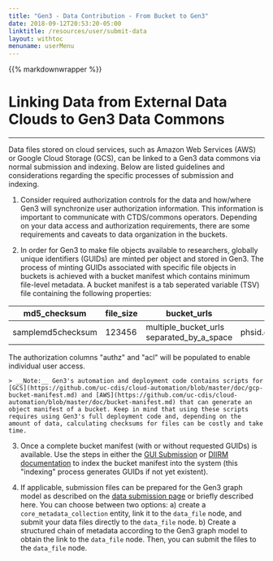 ```yaml
---
title: "Gen3 - Data Contribution - From Bucket to Gen3"
date: 2018-09-12T20:53:20-05:00
linktitle: /resources/user/submit-data
layout: withtoc
menuname: userMenu
---
```

{{% markdownwrapper %}}
# Linking Data from External Data Clouds to Gen3 Data Commons
***

Data files stored on cloud services, such as Amazon Web Services (AWS) or Google Cloud Storage (GCS), can be linked to a Gen3 data commons via normal submission and indexing. Below are listed guidelines and considerations regarding the specific processes of submission and indexing.

1. Consider required authorization controls for the data and how/where Gen3 will synchronize user authorization information. This information is important to communicate with CTDS/commons operators. Depending on your data access and authorization requirements, there are some requirements and caveats to data organization in the buckets.

2. In order for Gen3 to make file objects available to researchers, globally unique identifiers (GUIDs) are minted per object and stored in Gen3. The process of minting GUIDs associated with specific file objects in buckets is achieved with a bucket manifest which contains minimum file-level metadata. A bucket manifest is a tab seperated variable (TSV) file containing the following properties:

| md5_checksum | file_size | bucket_urls | acl | authz |
| --- | --- | --- | --- | --- |
| samplemd5checksum | 123456 | multiple_bucket_urls separated_by_a_space | phsid.consent# | program_project_consent |

The authorization columns "authz" and "acl" will be populated to enable individual user access.

    > __Note:__ Gen3's automation and deployment code contains scripts for [GCS](https://github.com/uc-cdis/cloud-automation/blob/master/doc/gcp-bucket-manifest.md) and [AWS](https://github.com/uc-cdis/cloud-automation/blob/master/doc/bucket-manifest.md) that can generate an object manifest of a bucket. Keep in mind that using these scripts requires using Gen3's full deployment code and, depending on the amount of data, calculating checksums for files can be costly and take time.

3. Once a complete bucket manifest (with or without requested GUIDs) is available. Use the steps in either the [GUI Submission](/resources/user/gui-submission) or [DIIRM documentation](/resources/user/diirm-submission) to index the bucket manifest into the system (this "indexing" process generates GUIDs if not yet existent).

4. If applicable, submission files can be prepared for the Gen3 graph model as described on the [data submission page](https://gen3.org/resources/user/submit-data/#4-submit-additional-project-metadata) or briefly described here. You can choose between two options: a) create a `core_metadata_collection` entity, link it to the `data_file` node, and submit your data files directly to the `data_file` node. b) Create a structured chain of metadata according to the Gen3 graph model to obtain the link to the `data_file` node. Then, you can submit the files to the `data_file` node.
